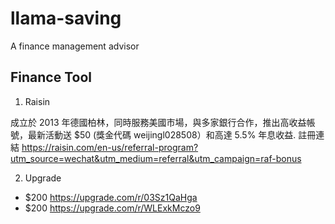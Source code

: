 # llama-saving
A finance management advisor

## Finance Tool

1. Raisin

  成立於 2013 年德國柏林，同時服務美國市場，與多家銀行合作，推出高收益帳號，最新活動送  $50 (獎金代碼 weijingl028508）和高達 5.5% 年息收益. 
  註冊連結 https://raisin.com/en-us/referral-program?utm_source=wechat&utm_medium=referral&utm_campaign=raf-bonus

2. Upgrade

  * $200 https://upgrade.com/r/03Sz1QaHga
  * $200 https://upgrade.com/r/WLExkMczo9
